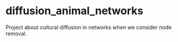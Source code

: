 # diffusion_animal_networks
Project about cultural diffusion in networks when we consider node removal. 
